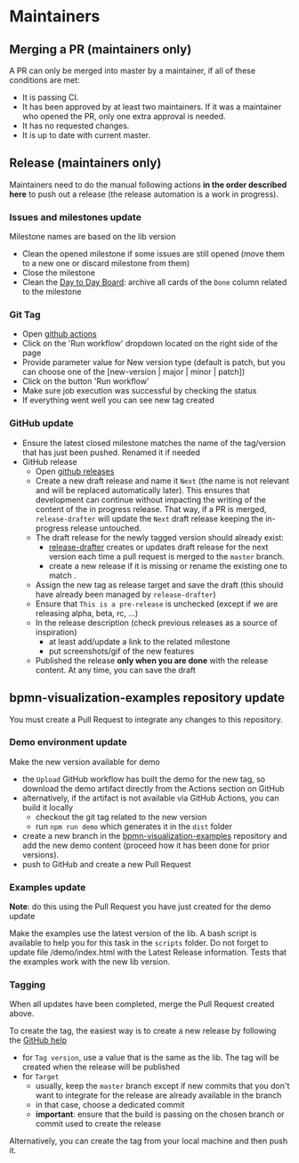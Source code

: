 # Maintainers

## Merging a PR (maintainers only)

A PR can only be merged into master by a maintainer, if all of these conditions are met:

* It is passing CI.
* It has been approved by at least two maintainers. If it was a maintainer who opened the PR, only one extra approval is needed.
* It has no requested changes.
* It is up to date with current master.

## Release (maintainers only)

Maintainers need to do the manual following actions **in the order described here** to push out a release (the release
automation is a work in progress).

### Issues and milestones update

Milestone names are based on the lib version
- Clean the opened milestone if some issues are still opened (move them to a new one or discard milestone from them)
- Close the milestone
- Clean the [Day to Day Board](https://github.com/process-analytics/bpmn-visualization-js/projects/1): archive all cards
of the `Done` column related to the milestone


### Git Tag

- Open [github actions](https://github.com/process-analytics/bpmn-visualization-js/actions?query=workflow%3ARelease)
- Click on the 'Run workflow' dropdown located on the right side of the page
- Provide parameter value for New version type (default is patch, but you can choose one of the [new-version | major | minor | patch])
- Click on the button 'Run workflow'
- Make sure job execution was successful by checking the status
- If everything went well you can see new tag created

### GitHub update

- Ensure the latest closed milestone matches the name of the tag/version that has just been pushed. Renamed it if needed
- GitHub release
  - Open [github releases](https://github.com/process-analytics/bpmn-visualization-js/releases)
  - Create a new draft release and name it `Next` (the name is not relevant and will be replaced automatically later).
  This ensures that development can continue without impacting the writing of the content of the in progress release. That way,
  if a PR is merged, `release-drafter` will update the `Next` draft release keeping the in-progress release untouched.
  - The draft release for the newly tagged version should already exist:
    - [release-drafter](https://github.com/release-drafter/release-drafter) creates or updates draft release for the
    next version each time a pull request is merged to the `master` branch.
    - create a new release if it is missing or rename the existing one to match .
  - Assign the new tag as release target and save the draft (this should have already been managed by `release-drafter`)
  - Ensure that `This is a pre-release` is unchecked (except if we are releasing alpha, beta, rc, ...)
  - In the release description (check previous releases as a source of inspiration)
    - at least add/update a link to the related milestone
    - put screenshots/gif of the new features
  - Published the release **only when you are done** with the release content. At any time, you can save the draft


## bpmn-visualization-examples repository update

You must create a Pull Request to integrate any changes to this repository.

### Demo environment update
Make the new version available for demo

- the `Upload` GitHub workflow has built the demo for the new tag, so download the demo artifact directly from the
Actions section on GitHub
- alternatively, if the artifact is not available via GitHub Actions, you can build it locally
  - checkout the git tag related to the new version
  - run `npm run demo` which generates it in the `dist` folder
- create a new branch in the [bpmn-visualization-examples](https://github.com/process-analytics/bpmn-visualization-examples/demo)
 repository and add the new demo content (proceed how it has been done for prior versions). 
- push to GitHub and create a new Pull Request

### Examples update
**Note**: do this using the Pull Request you have just created for the demo update

Make the examples use the latest version of the lib. A bash script is available to help you for this task in the `scripts`
folder.
Do not forget to update file /demo/index.html with the Latest Release information.
Tests that the examples work with the new lib version.


### Tagging
When all updates have been completed, merge the Pull Request created above.


To create the tag, the easiest way is to create a new release by following the [GitHub help](https://help.github.com/en/github/administering-a-repository/managing-releases-in-a-repository#creating-a-release)
- for `Tag version`, use a value that is the same as the lib. The tag will be created when the release will be published
- for `Target`
  - usually, keep the `master` branch except if new commits that you don't want to integrate for the release are already
  available in the branch
  - in that case, choose a dedicated commit 
  - **important**: ensure that the build is passing on the chosen branch or commit used to create the release


Alternatively, you can create the tag from your local machine and then push it.
